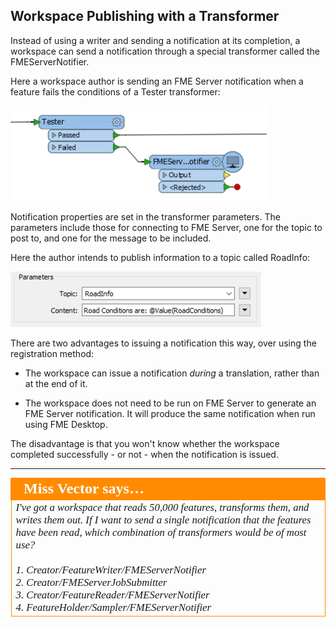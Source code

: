 ## Workspace Publishing with a Transformer ##

Instead of using a writer and sending a notification at its completion, a workspace can send a notification through a special transformer called the FMEServerNotifier.

Here a workspace author is sending an FME Server notification when a feature fails the conditions of a Tester transformer:

![](./Images/Img4.025.FMEServerNotifierOnCanvas.png)

Notification properties are set in the transformer parameters. The parameters include those for connecting to FME Server, one for the topic to post to, and one for the message to be included. 

Here the author intends to publish information to a topic called RoadInfo:

![](./Images/Img4.026.FMEServerNotifierParameters.png)


There are two advantages to issuing a notification this way, over using the registration method:

- The workspace can issue a notification *during* a translation, rather than at the end of it.

- The workspace does not need to be run on FME Server to generate an FME Server notification. It will produce the same notification when run using FME Desktop.

The disadvantage is that you won't know whether the workspace completed successfully - or not - when the notification is issued.

---

<table style="border-spacing: 0px">
<tr>
<td style="vertical-align:middle;background-color:darkorange;border: 2px solid darkorange">
<i class="fa fa-quote-left fa-lg fa-pull-left fa-fw" style="color:white;padding-right: 12px;vertical-align:text-top"></i>
<span style="color:white;font-size:x-large;font-weight: bold;font-family:serif">Miss Vector says…</span>
</td>
</tr>

<tr>
<td style="border: 1px solid darkorange">
<span style="font-family:serif; font-style:italic; font-size:larger">
I've got a workspace that reads 50,000 features, transforms them, and writes them out. If I want to send a single notification that the features have been read, which combination of transformers would be of most use?
<br><br>1. Creator/FeatureWriter/FMEServerNotifier
<br>2. Creator/FMEServerJobSubmitter
<br>3. Creator/FeatureReader/FMEServerNotifier
<br>4. FeatureHolder/Sampler/FMEServerNotifier
</span>
</td>
</tr>
</table>